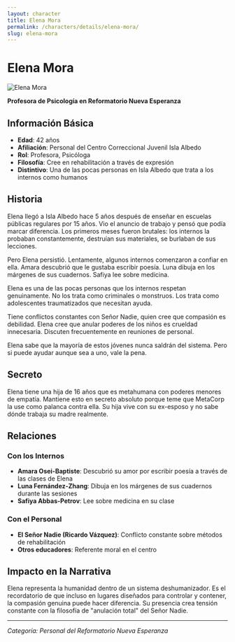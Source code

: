 ```yaml
---
layout: character
title: Elena Mora
permalink: /characters/details/elena-mora/
slug: elena-mora
---
```


# Elena Mora

<div class="character-photo">
  <img src="{{ site.baseurl }}/assets/img/characters/Elena Mora.png" alt="Elena Mora" />
</div>

**Profesora de Psicología en Reformatorio Nueva Esperanza**

## Información Básica
- **Edad**: 42 años
- **Afiliación**: Personal del Centro Correccional Juvenil Isla Albedo
- **Rol**: Profesora, Psicóloga
- **Filosofía**: Cree en rehabilitación a través de expresión
- **Distintivo**: Una de las pocas personas en Isla Albedo que trata a los internos como humanos

## Historia

Elena llegó a Isla Albedo hace 5 años después de enseñar en escuelas públicas regulares por 15 años. Vio el anuncio de trabajo y pensó que podía marcar diferencia. Los primeros meses fueron brutales: los internos la probaban constantemente, destruían sus materiales, se burlaban de sus lecciones.

Pero Elena persistió. Lentamente, algunos internos comenzaron a confiar en ella. Amara descubrió que le gustaba escribir poesía. Luna dibuja en los márgenes de sus cuadernos. Safiya lee sobre medicina.

Elena es una de las pocas personas que los internos respetan genuinamente. No los trata como criminales o monstruos. Los trata como adolescentes traumatizados que necesitan ayuda.

Tiene conflictos constantes con Señor Nadie, quien cree que compasión es debilidad. Elena cree que anular poderes de los niños es crueldad innecesaria. Discuten frecuentemente en reuniones de personal.

Elena sabe que la mayoría de estos jóvenes nunca saldrán del sistema. Pero si puede ayudar aunque sea a uno, vale la pena.

## Secreto

Elena tiene una hija de 16 años que es metahumana con poderes menores de empatía. Mantiene esto en secreto absoluto porque teme que MetaCorp la use como palanca contra ella. Su hija vive con su ex-esposo y no sabe dónde trabaja su madre realmente.

## Relaciones

### Con los Internos
- **Amara Osei-Baptiste**: Descubrió su amor por escribir poesía a través de las clases de Elena
- **Luna Fernández-Zhang**: Dibuja en los márgenes de sus cuadernos durante las sesiones
- **Safiya Abbas-Petrov**: Lee sobre medicina en su clase

### Con el Personal
- **El Señor Nadie (Ricardo Vázquez)**: Conflicto constante sobre métodos de rehabilitación
- **Otros educadores**: Referente moral en el centro

## Impacto en la Narrativa

Elena representa la humanidad dentro de un sistema deshumanizador. Es el recordatorio de que incluso en lugares diseñados para controlar y contener, la compasión genuina puede hacer diferencia. Su presencia crea tensión constante con la filosofía de "anulación total" del Señor Nadie.

---

*Categoría: Personal del Reformatorio Nueva Esperanza*
